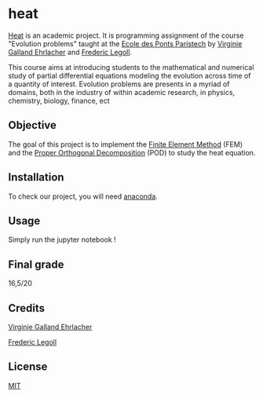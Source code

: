 # heat

[Heat](https://github.com/rubenpersicot/heat) is an academic project. It is programming assignment of the course "Evolution problems" taught at the [Ecole des Ponts Paristech](https://www.ecoledesponts.fr/) by [Virginie Galland Ehrlacher](https://team.inria.fr/matherials/team-members/virginie-ehrlacher-galland/) and [Frederic Legoll](http://cermics.enpc.fr/~legoll/).


This course aims at introducing students to the mathematical and numerical study of partial differential equations modeling the evolution across time of a quantity of interest. Evolution problems are presents in a myriad of domains, both in the industry of within academic research, in  physics, chemistry, biology, finance, ect


## Objective
The goal of this project is to implement the [Finite Element Method](https://en.wikipedia.org/wiki/Finite_element_method) (FEM) and the [Proper Orthogonal Decomposition](https://en.wikipedia.org/wiki/Proper_orthogonal_decomposition) (POD) to study the heat equation.

## Installation

To check our project, you will need [anaconda](https://docs.anaconda.com/anaconda/install/index.html).

## Usage 
Simply run the jupyter notebook !

## Final grade
16,5/20

## Credits 
[Virginie Galland Ehrlacher](https://team.inria.fr/matherials/team-members/virginie-ehrlacher-galland/)

[Frederic Legoll](http://cermics.enpc.fr/~legoll/)

## License
[MIT](https://choosealicense.com/licenses/mit/)

